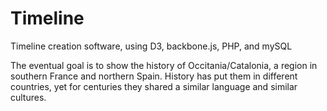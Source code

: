 Timeline
========

Timeline creation software, using D3, backbone.js, PHP, and mySQL

The eventual goal is to show the history of Occitania/Catalonia, a region in southern France and northern Spain. History has put them in different countries, yet for centuries they shared a similar language and similar cultures.
